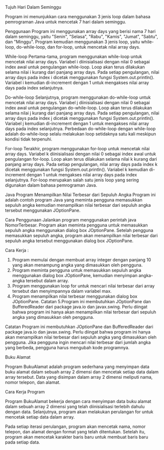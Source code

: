 Tujuh Hari Dalam Seminggu

Program ini menunjukkan cara menggunakan 3 jenis loop dalam bahasa pemrograman Java untuk mencetak 7 hari dalam seminggu.

Penggunaan
Program ini menggunakan array days yang berisi nama 7 hari dalam seminggu, yaitu "Senin", "Selasa", "Rabu", "Kamis", "Jumat", "Sabtu", dan "Minggu". 
Program kemudian menggunakan 3 jenis loop, yaitu while-loop, do-while-loop, dan for-loop, untuk mencetak nilai array days.

While-loop
Pertama-tama, program menggunakan while-loop untuk mencetak nilai array days. 
Variabel i diinisialisasi dengan nilai 0 sebagai index awal untuk pengulangan while-loop. 
Loop akan terus dilakukan selama nilai i kurang dari panjang array days. Pada setiap pengulangan, 
nilai array days pada index i dicetak menggunakan fungsi System.out.println(). Variabel i kemudian di-increment dengan 1 untuk mengakses nilai array days pada index selanjutnya.

Do-while-loop
Selanjutnya, program menggunakan do-while-loop untuk mencetak nilai array days. 
Variabel j diinisialisasi dengan nilai 0 sebagai index awal untuk pengulangan do-while-loop. 
Loop akan terus dilakukan selama nilai j kurang dari panjang array days. Pada setiap pengulangan, nilai array days pada index j dicetak menggunakan fungsi System.out.println(). Variabel j kemudian di-increment dengan 1 untuk mengakses nilai array days pada index selanjutnya. Perbedaan do-while-loop dengan while-loop adalah do-while-loop selalu melakukan loop setidaknya satu kali meskipun kondisi tidak terpenuhi.

For-loop
Terakhir, program menggunakan for-loop untuk mencetak nilai array days. 
Variabel k diinisialisasi dengan nilai 0 sebagai index awal untuk pengulangan for-loop. 
Loop akan terus dilakukan selama nilai k kurang dari panjang array days. Pada setiap pengulangan, 
nilai array days pada index k dicetak menggunakan fungsi System.out.println(). 
Variabel k kemudian di-increment dengan 1 untuk mengakses nilai array days pada index selanjutnya. 
For-loop merupakan salah satu jenis loop yang sering digunakan dalam bahasa pemrograman Java.


Java Program Menampilkan Nilai Terbesar dari Sepuluh Angka
Program ini adalah contoh program Java yang meminta pengguna memasukkan sepuluh angka kemudian menampilkan nilai terbesar dari sepuluh angka tersebut menggunakan JOptionPane.

Cara Penggunaan
Jalankan program menggunakan perintah java NomorTerbesar.
Program akan meminta pengguna untuk memasukkan sepuluh angka menggunakan dialog box JOptionPane.
Setelah pengguna memasukkan sepuluh angka, program akan menampilkan nilai terbesar dari sepuluh angka tersebut menggunakan dialog box JOptionPane.

Cara Kerja :

1. Program memulai dengan membuat array integer dengan panjang 10 yang akan menampung angka yang dimasukkan oleh pengguna.
2. Program meminta pengguna untuk memasukkan sepuluh angka menggunakan dialog box JOptionPane, kemudian menyimpan angka-angka tersebut dalam array.
3. Program menggunakan loop for untuk mencari nilai terbesar dari array tersebut dan menyimpannya dalam variabel max.
4. Program menampilkan nilai terbesar menggunakan dialog box JOptionPane.
Catatan
5.Program ini membutuhkan JOptionPane dan BufferedReader dari package java.io dan javax.swing. Perlu diingat bahwa program ini hanya akan menampilkan nilai terbesar dari sepuluh angka yang dimasukkan oleh pengguna.

Catatan
Program ini membutuhkan JOptionPane dan BufferedReader dari package java.io dan javax.swing. 
Perlu diingat bahwa program ini hanya akan menampilkan nilai terbesar dari sepuluh angka yang dimasukkan oleh pengguna.
Jika pengguna ingin mencari nilai terbesar dari jumlah angka yang berbeda, pengguna harus mengubah kode programnya.

Buku Alamat

Program BukuAlamat adalah program sederhana yang menyimpan data buku alamat dalam sebuah array 2 dimensi dan mencetak setiap data dalam array tersebut. 
Data yang disimpan dalam array 2 dimensi meliputi nama, nomor telepon, dan alamat.

Cara Kerja Program

Program BukuAlamat bekerja dengan cara menyimpan data buku alamat dalam sebuah array 2 dimensi yang telah diinisialisasi terlebih dahulu dengan data. 
Selanjutnya, program akan melakukan perulangan for untuk mencetak setiap data dalam array.

Pada setiap iterasi perulangan, program akan mencetak nama, nomor telepon, dan alamat dengan format yang telah ditentukan. 
Setelah itu, program akan mencetak karakter baris baru untuk membuat baris baru pada setiap data.